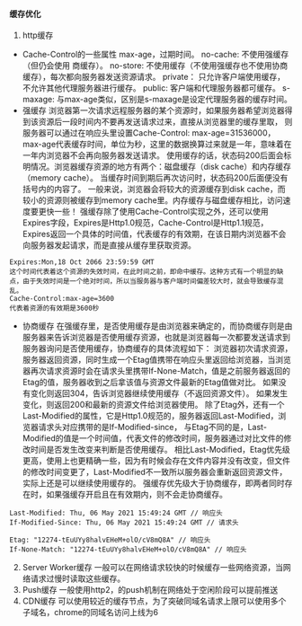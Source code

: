 #### 缓存优化

1. http缓存
- Cache-Control的一些属性
  max-age，过期时间。
  no-cache: 不使用强缓存（但仍会使用    商缓存）。
  no-store: 不使用缓存（不使用强缓存也不使用协商缓存），每次都向服务器发送资源请求。
  private： 只允许客户端使用缓存，不允许其他代理服务器进行缓存。
  public: 客户端和代理服务器都可缓存。
  s-maxage: 与max-age类似，区别是s-maxage是设定代理服务器的缓存时间。
- 强缓存
  浏览器第一次请求远程服务器的某个资源时，如果服务器希望浏览器得到该资源后一段时间内不要再发送请求过来，直接从浏览器里的缓存里取，
  则服务器可以通过在响应头里设置Cache-Control: max-age=31536000，max-age代表缓存时间，单位为秒，这里的数据换算过来就是一年，意味着在一年内浏览器不会再向服务器发送请求。
  使用缓存的话，状态码200后面会标明情况。浏览器缓存资源的地方有两个：磁盘缓存（disk cache）和内存缓存（memory cache）。
  当缓存时间到期后再次访问时，状态码200后面便没有括号内的内容了。
  一般来说，浏览器会将较大的资源缓存到disk cache，而较小的资源则被缓存到memory cache里。内存缓存与磁盘缓存相比，访问速度要更快一些！
  强缓存除了使用Cache-Control实现之外，还可以使用Expires字段，Expires是Http1.0规范，Cache-Control是Http1.1规范，Expires返回一个具体的时间值，代表缓存的有效期，在该日期内浏览器不会向服务器发起请求，而是直接从缓存里获取资源。
```
Expires:Mon,18 Oct 2066 23:59:59 GMT
这个时间代表着这个资源的失效时间，在此时间之前，即命中缓存。这种方式有一个明显的缺点，由于失效时间是一个绝对时间，所以当服务器与客户端时间偏差较大时，就会导致缓存混乱。
Cache-Control:max-age=3600
代表着资源的有效期是3600秒
```
- 协商缓存
  在强缓存里，是否使用缓存是由浏览器来确定的，而协商缓存则是由服务器来告诉浏览器是否使用缓存资源，也就是浏览器每一次都要发送请求到服务器询问是否使用缓存，协商缓存的具体流程如下：
  浏览器初次请求资源，服务器返回资源，同时生成一个Etag值携带在响应头里返回给浏览器，当浏览器再次请求资源时会在请求头里携带If-None-Match，值是之前服务器返回的Etag的值，服务器收到之后拿该值与资源文件最新的Etag值做对比。
  如果没有变化则返回304，告诉浏览器继续使用缓存（不返回资源文件）。
  如果发生变化，则返回200和最新的资源文件给浏览器使用。
  除了Etag外，还有一个Last-Modified的属性，它是Http1.0规范的，服务器返回Last-Modified，浏览器请求头对应携带的是If-Modified-since，
  与Etag不同的是，Last-Modified的值是一个时间值，代表文件的修改时间，服务器通过对比文件的修改时间是否发生改变来判断是否使用缓存。
  相比Last-Modified，Etag优先级更高，使用上也更精确一些，因为有时候会存在文件内容并没有改变，但文件的修改时间变更了，Last-Modified不一致所以服务器会重新返回资源文件，实际上还是可以继续使用缓存的。
  强缓存优先级大于协商缓存，即两者同时存在时，如果强缓存开启且在有效期内，则不会走协商缓存。
```
Last-Modified: Thu, 06 May 2021 15:49:24 GMT // 响应头
If-Modified-Since: Thu, 06 May 2021 15:49:24 GMT // 请求头

Etag: "12274-tEuUYy8halvEHeM+olO/cV8mQ8A" // 响应头
If-None-Match: "12274-tEuUYy8halvEHeM+olO/cV8mQ8A" // 响应头
```   
2. Server Worker缓存
   一般可以在网络请求较快的时候缓存一些网络资源，当网络请求过慢时读取这些缓存。
3. Push缓存
   一般使用http2，的push机制在网络处于空闲阶段可以提前推送
4. CDN缓存
   可以使用较近的缓存节点，为了突破同域名请求上限可以使用多个子域名，chrome的同域名访问上线为6